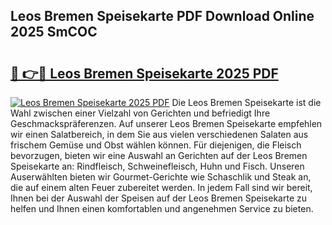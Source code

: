 ## Leos Bremen Speisekarte PDF Download Online 2025 SmCOC

# <h2><a href="http://gca6kjm.nevu.top/?p=Leos+Bremen+Speisekarte">🔗 👉🔴 Leos Bremen Speisekarte 2025 PDF</a></h2>

[![Leos Bremen Speisekarte 2025 PDF](https://i.imgur.com/dBaPXMq.png)](http://gca6kjm.nevu.top/?p=Leos+Bremen+Speisekarte)
Die Leos Bremen Speisekarte ist die Wahl zwischen einer Vielzahl von Gerichten und befriedigt Ihre Geschmackspräferenzen. Auf unserer Leos Bremen Speisekarte empfehlen wir einen Salatbereich, in dem Sie aus vielen verschiedenen Salaten aus frischem Gemüse und Obst wählen können. Für diejenigen, die Fleisch bevorzugen, bieten wir eine Auswahl an Gerichten auf der Leos Bremen Speisekarte an: Rindfleisch, Schweinefleisch, Huhn und Fisch. Unseren Auserwählten bieten wir Gourmet-Gerichte wie Schaschlik und Steak an, die auf einem alten Feuer zubereitet werden. In jedem Fall sind wir bereit, Ihnen bei der Auswahl der Speisen auf der Leos Bremen Speisekarte zu helfen und Ihnen einen komfortablen und angenehmen Service zu bieten.

